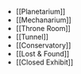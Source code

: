 - [[Planetarium]]
- [[Mechanarium]]
- [[Throne Room]]
- [[Tunnel]]
- [[Conservatory]]
- [[Lost & Found]]
- [[Closed Exhibit]]